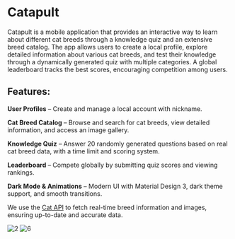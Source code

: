 # Catapult
Catapult is a mobile application that provides an interactive way to learn about different cat breeds through a knowledge quiz and an extensive breed catalog. The app allows users to create a local profile, explore detailed information about various cat breeds, and test their knowledge through a dynamically generated quiz with multiple categories. A global leaderboard tracks the best scores, encouraging competition among users.

## Features:
**User Profiles** – Create and manage a local account with nickname.

**Cat Breed Catalog** – Browse and search for cat breeds, view detailed information, and access an image gallery.

**Knowledge Quiz** – Answer 20 randomly generated questions based on real cat breed data, with a time limit and scoring system.

**Leaderboard** – Compete globally by submitting quiz scores and viewing rankings.

**Dark Mode & Animations** – Modern UI with Material Design 3, dark theme support, and smooth transitions.

We use the [Cat API](https://thecatapi.com/) to fetch real-time breed information and images, ensuring up-to-date and accurate data.

![2](https://github.com/user-attachments/assets/498313bd-1fc4-43fa-8f32-35b48f0454a6)
![6](https://github.com/user-attachments/assets/2bc0b383-c93e-4737-938d-8835a9cbde32)

